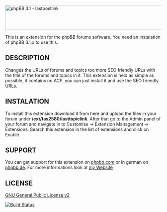 <img src="https://tas2580.net/downloads/phpbb-lastpostlink/image.png" width="600" height="80" alt="phpBB 3.1 - lastpostlink" />

This is an extension for the phpBB forums software. You need an instalation of phpBB 3.1.x to use this.

DESCRIPTION
-------
Changes the URLs of forums and topics too more SEO friendly URLs with the title of the forums and topics in it. This
extension is held as simple as possible, it contains no ACP, you can just install it and use the SEO friendly URLs.


INSTALATION
----------
To install this extension download it from here and upload the files in your forum under <b>/ext/tas2580/lasttopiclink</b>.
After that go to the Admin panel of your forum and navigate in to Customise -> Extension Management -> Extensions. Search this extension in the list of extensions and click on Enable.

SUPPORT
-------
You can get support for this extension on <a href="https://www.phpbb.com/community/viewtopic.php?f=456&t=2288486">phpbb.com</a>
or in german on <a href="https://www.phpbb.de/community/viewtopic.php?f=149&t=233380">phpbb.de</a>. For more informations look at
<a href="https://tas2580.net/downloads/phpbb-lastpostlink/">my Website</a>

LICENSE
-------
<a href="http://opensource.org/licenses/gpl-2.0.php">GNU General Public License v2</a>

[![Build Status](https://travis-ci.org/tas2580/seourls.svg?branch=master)](https://travis-ci.org/seourls)
